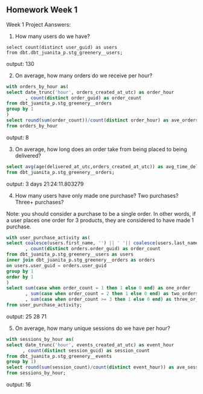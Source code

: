 
Homework Week 1
---------------

Week 1 Project Aanswers:

1. How many users do we have?

```
select count(distinct user_guid) as users
from dbt.dbt_juanita_p.stg_greenery__users;
```

output: 130

2. On average, how many orders do we receive per hour?

```sql
with orders_by_hour as(
select date_trunc('hour', orders_created_at_utc) as order_hour
       , count(distinct order_guid) as order_count
from dbt_juanita_p.stg_greenery__orders
group by 1
)
select round(sum(order_count))/count(distinct order_hour) as ave_orders_by_hour
from orders_by_hour
```

output: 8

3. On average, how long does an order take from being placed to being delivered?

```sql
select avg(age(delivered_at_utc,orders_created_at_utc)) as avg_time_delivery
from dbt_juanita_p.stg_greenery__orders;
```

output: 3 days 21:24:11.803279

4. How many users have only made one purchase? Two purchases? Three+ purchases?

Note: you should consider a purchase to be a single order. In other words, if a user places one order for 3 products, they are considered to have made 1 purchase.

```sql
with user_purchase_activity as(
select coalesce(users.first_name, '') || ' '|| coalesce(users.last_name, '') as name
       , count(distinct orders.order_guid) as order_count
from dbt_juanita_p.stg_greenery__users as users
inner join dbt_juanita_p.stg_greenery__orders as orders
on users.user_guid = orders.user_guid      
group by 1
order by 1
)
select sum(case when order_count = 1 then 1 else 0 end) as one_order
       , sum(case when order_count = 2 then 1 else 0 end) as two_orders
       , sum(case when order_count >= 3 then 1 else 0 end) as three_or_more_orders
from user_purchase_activity;

```

output: 25 28 71

5. On average, how many unique sessions do we have per hour?

```sql
with sessions_by_hour as(
select date_trunc('hour', events_created_at_utc) as event_hour
      , count(distinct session_guid) as session_count
from dbt_juanita_p.stg_greenery__events
group by 1)
select round(sum(session_count)/count(distinct event_hour)) as ave_session_by_hour
from sessions_by_hour;
```

output: 16